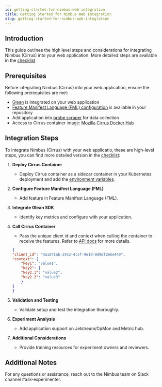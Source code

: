 ```yaml
---
id: getting-started-for-nimbus-web-integration
title: Getting Started for Nimbus Web Integration
slug: getting-started-for-nimbus-web-integration
---
```


## Introduction

This guide outlines the high level steps and considerations for integrating Nimbus (Cirrus) into your web application. More detailed steps are available in the [checklist](https://docs.google.com/document/d/1GyO3o81RxrfXdN0oLz__6F0S3eCPbLKx5nHmDyv5i34/copy?usp=sharing)

## Prerequisites

Before integrating Nimbus (Cirrus) into your web application, ensure the following prerequisites are met:
- [Glean](https://docs.telemetry.mozilla.org/concepts/glean/glean.html) is integrated on your web application
- [Feature Manifest Language (FML) configuration](https://experimenter.info/fml-spec#introducing-the-fml) is available in your repository
- Add application into [probe scraper](https://mozilla.github.io/glean/book/user/adding-glean-to-your-project/enable-data-ingestion.html#add-your-product-to-probe-scraper) for data collection
- Access to Cirrus container image: [Mozilla Cirrus Docker Hub](https://hub.docker.com/r/mozilla/cirrus/tags)

## Integration Steps
To integrate Nimbus (Cirrus) with your web applicatio, these are high-level steps, you can find more detailed version in the [checklist](https://docs.google.com/document/d/1GyO3o81RxrfXdN0oLz__6F0S3eCPbLKx5nHmDyv5i34/copy?usp=sharing):

1. **Deploy Cirrus Container**
   - Deploy Cirrus container as a sidecar container in your Kubernetes deployment and add the [environment variables](https://github.com/mozilla/experimenter/tree/main/cirrus#environment-setup).

2. **Configure Feature Manifest Language (FML)**
   - Add feature in Feature Manifest Language (FML).

3. **Integrate Glean SDK**
   - Identify key metrics and configure with your application.

4. **Call Cirrus Container**
   - Pass the unique client id and context when calling the container to receive the features. Refer to [API docs](https://github.com/mozilla/experimenter/tree/main/cirrus) for more details.
    ```json
    {
    "client_id": "4a1d71ab-29a2-4c5f-9e1d-9d9df2e6e449",
    "context": {
        "key1": "value1",
        "key2": {
        "key2.1": "value2",
        "key2.2": "value3"
        }
    }
    }
    ```

5. **Validation and Testing**
   - Validate setup and test the integration thoroughly.

6. **Experiment Analysis**
   - Add application support on Jetstream/OpMon and Metric hub.

7. **Additional Considerations**
   - Provide training resources for experiment owners and reviewers.

## Additional Notes

For any questions or assistance, reach out to the Nimbus team on Slack channel #ask-experimenter.






